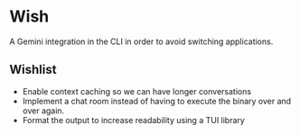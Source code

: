# Wish

A Gemini integration in the CLI in order to avoid switching applications.

## Wishlist
- Enable context caching so we can have longer conversations
- Implement a chat room instead of having to execute the binary over and over again.
- Format the output to increase readability using a TUI library